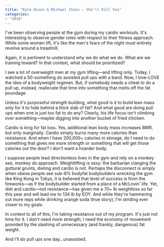 ```yaml
---
title: "Kyle Dixon & Michael Stein — She'll Kill You"
categories:
- "2018"
---
```


I've been observing people at the gym during my cardio workouts.  It's interesting to observe gender roles with respect to their fitness approach.  While some women lift, it's like the men's fears of the night must entirely revolve around a treadmill.

Again, it is pertinent to understand why we do what we do.  What are we training toward?  In that context, what should be prioritized?

I see a lot of overweight men at my gym lifting—and lifting only.  Today, I watched a 50-something do assisted pull ups with a band.  Now, I love-LOVE the idea of a bodyweight regimen.  But, if somebody needs a cheat to do a pull up, instead, reallocate that time into something that melts off the fat poundage.

Unless it's purposeful strength building, what good is it to build lean mass only for it to hide behind a thick slab of fat?  And what good are doing pull ups when one is just too fat to do any? Clearly, his life focus isn't climbing over something—maybe digging into another bucket of fried chicken.

Cardio is king for fat loss.  Yes, additional lean body mass increases BMR, but only marginally.  Cardio simply burns many more calories than resistance.  And when I have 200,000+ calories in storage, do I need to do something that gives me more strength or something that will get those calories out the door? I don't want a hoarder body.

I suppose people lead directionless lives in the gym and rely on a monkey see, monkey do approach. Weightlifting is sexy: the barbarian clanging the guttural grunts; dieting and cardio is not.  Perhaps the disconnect is simply when obese people see sub-8% bodyfat bodybuilders wrecking the gym like King Kong in Tokyo, it is believed that level of success is from the fireworks—as if the bodybuilder started from a place of a McLovin' life.  Yet, diet and cardio—not resistance—has given me a 70+ lb weightloss so far this year and will lead me to 134 lb by EOY.  And while they're hammering out more reps while drinking orange soda (true story), I'm striding ever closer to my goals.

In context to all of this, I'm taking resistance out of my program.  It's just not time for it.  I don't need more strength; I need the economy of movement provided by the slashing of unnecessary (and frankly, dangerous) fat weight.

And I'll do pull ups one day...unassisted.